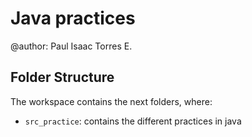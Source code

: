 # Java practices
@author: Paul Isaac Torres E.

## Folder Structure
The workspace contains the next folders, where:
- `src_practice`: contains the different practices in java
